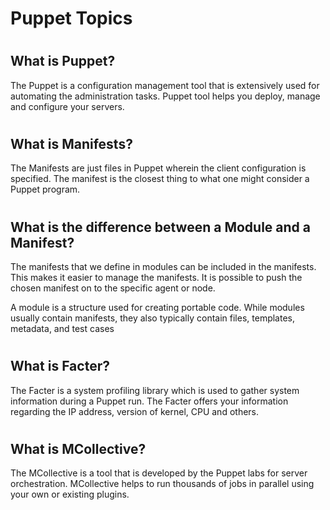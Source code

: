 
# <h1> Puppet Topics



# <h2> What is Puppet?

The Puppet is a configuration management tool that is extensively used for automating the administration tasks. Puppet tool helps you deploy, manage and configure your servers.


# <h2> What is Manifests?

The Manifests are just files in Puppet wherein the client configuration is specified.
The manifest is the closest thing to what one might consider a Puppet program.

# <h2> What is the difference between a Module and a Manifest?
The manifests that we define in modules can be included in the manifests. This makes it easier to manage the manifests. It is possible to push the chosen manifest on to the specific agent or node.

A module is a structure used for creating portable code. While modules usually contain manifests, they also typically contain files, templates, metadata, and test cases
 
# <h2> What is Facter?
The Facter is a system profiling library which is used to gather system information during a Puppet run. The Facter offers your information regarding the IP address, version of kernel, CPU and others.


# <h2> What is MCollective?
The MCollective is a tool that is developed by the Puppet labs for server orchestration. MCollective helps to run thousands of jobs in parallel using your own or existing plugins.
